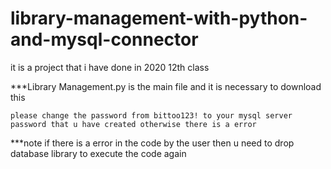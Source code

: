 # library-management-with-python-and-mysql-connector
it is a project that i have done in 2020 12th class

***Library Management.py is the main file and it is necessary to download this
```answer
please change the password from bittoo123! to your mysql server password that u have created otherwise there is a error
```


***note if there is a error in the code by the user then u need to drop database library to execute the code again
